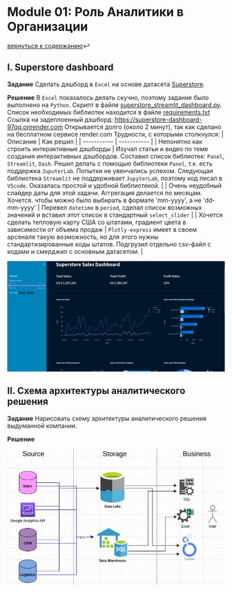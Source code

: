 # Module 01: Роль Аналитики в Организации
[вернуться к содержанию](https://github.com/VladimirAmninov/datalearn):leftwards_arrow_with_hook:
## I. Superstore dashboard
**Задание**
Сделать дэшборд в `Excel` на основе датасета [Superstore](https://github.com/VladimirAmninov/datalearn/blob/main/de101/module01/Sample%20-%20Superstore.xls).

**Решение**
В `Excel` показалось делать скучно, поэтому задание было выполнено на `Python`. Скрипт в файле [superstore_streamlit_dashboard.py](https://github.com/VladimirAmninov/datalearn/blob/main/de101/module01/superstore_streamlit_dashboard.py).
Список необходимых библиотек находится в файле [requirements.txt](https://github.com/VladimirAmninov/datalearn/blob/main/de101/module01/requirements.txt)
Ссылка на задеплоенный дэшборд: https://superstore-dashboard-97qq.onrender.com
Открывается долго (около 2 минут), так как сделано на бесплатном сервисе render.com
 Трудности, с которыми столкнулся:
 | Описание     | Как решил |
| ----------- | ----------- |
| Непонятно как строить интерактивные дэшборды      | Изучал статьи и видео по теме создания интерактивных дэшбордов. Составил список библиотек: `Panel`, `Streamlit`, `Dash`. Решил делать с помощью библиотеки `Panel`, т.к. есть поддержка `JuputerLab`. Попытки не увенчались успехом. Следующая библиотека `Streamlit` не поддерживает `JupyterLab`, поэтому код писал в `VScode`. Оказалась простой и удобной библиотекой.      |
| Очень неудобный слайдер даты для этой задачи. Аггрегация делается по месяцам. Хочется. чтобы можно было выбирать в формате 'mm-yyyy', а не 'dd-mm-yyyy'   | Перевел `datetime` в `period`, сделал список возможных значений и вставил этот список в стандартный `select_slider` |
| Хочется сделать тепловую карту США со штатами, градиент цвета в зависимости от объема продаж  | `Plotly-express` имеет в своем арсенале такую возможность, но для этого нужны стандартизированные коды штатов. Подгрузил отдельно csv-файл с кодами и смерджил с основным датасетом.  |

![dashboard](/de101/module01/screenshots/dashboard.jpeg)



## II. Схема архитектуры аналитического решения
**Задание**
Нарисовать схему архитектуры аналитического решения выдуманной компании.

**Решение**

![scheme](/de101/module01/screenshots/scheme.jpeg)

